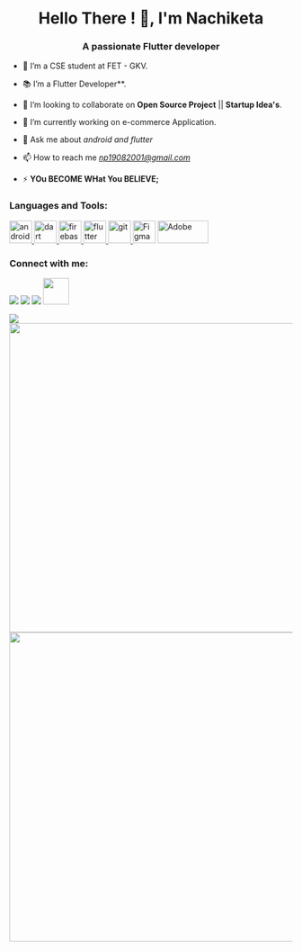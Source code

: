 ﻿<h1 align="center">Hello There ! 👋, I'm Nachiketa </h1>
<h3 align="center">A passionate Flutter developer</h3>

- 🔭 I’m  a CSE student at FET - GKV.
- 📚 I’m a  Flutter Developer**.
- 👯 I’m looking to collaborate on **Open Source Project** || **Startup Idea's**.

- 🔭 I’m currently working on e-commerce Application.

- 💬 Ask me about _android and flutter_ 

- 📫 How to reach me *np19082001@gmail.com* 

- ⚡ **YOu BECOME WHat You BELIEVE;**

<h3 align="left">Languages and Tools:</h3>
<p align="left"> 
<a href="https://developer.android.com" target="_blank"> <img src="https://www.vectorlogo.zone/logos/android/android-icon.svg" alt="android" width="40" height="40"/> </a>
  <a href="https://dart.dev" target="_blank"> <img src="https://www.vectorlogo.zone/logos/dartlang/dartlang-icon.svg" alt="dart" width="40" height="40"/> </a> 
 <a href="https://firebase.google.com/" target="_blank"> <img src="https://www.vectorlogo.zone/logos/firebase/firebase-icon.svg" alt="firebase" width="40" height="40"/> </a>
  <a href="https://flutter.dev" target="_blank"> <img src="https://www.vectorlogo.zone/logos/flutterio/flutterio-icon.svg" alt="flutter" width="40" height="40"/> </a> <a href="https://git-scm.com/" target="_blank"> <img src="https://www.vectorlogo.zone/logos/git-scm/git-scm-icon.svg" alt="git" width="40" height="40"/> </a>
<a href="https://www.figma.com/" target="_blank"> <img src="https://stp-cdn.lottiefiles.com/figma_1_1_229b956a35_8eef81c134.svg" alt="Figma" width="40" height="40"/></a>
<a href="https://razorpay.com/" target="_blank"> <img src="https://d6xcmfyh68wv8.cloudfront.net/newsroom-content/uploads/2021/02/white.png" alt="Adobe" width="90" height="40"/> </a> 
</p>
<h3 align="left">Connect with me:</h3>
<p align="left">
<a href = "https://www.linkedin.com/in/nachiketa360/"><img src="https://img.icons8.com/fluent/48/000000/linkedin.png"/></a>
<a href = "https://twitter.com/PCMNACHIKETA"><img src="https://img.icons8.com/fluent/48/000000/twitter.png"/></a>
<a href = "https://www.instagram.com/its_nacpa/"><img src="https://img.icons8.com/fluent/48/000000/instagram-new.png"/></a>
<a href="https://www.Facebook.com/nacpa"><img src="https://img.icons8.com/fluency/344/facebook.png" width="46" height="47"></a>
</p>
<div>
<img src="https://activity-graph.herokuapp.com/graph?username=nacpa&theme=radical&bg_color=202020&point=DFFF00&line=0FFF50&hide_border=true&custom_title=Keep+learning,+developing+and+git-ing+it+done&color=AAFF00&area=true&area_color=98FB98">
</div>
<div align="center">
<img width="550px" src="https://github-readme-stats.vercel.app/api?username=nacpa&show_icons=true&theme=radical&count_private=true&hide_border=true&title_color=39FF14&icon_color=4ADEDE&bg_color=0D111700&text_color=4ADEDE&custom_title=" alt="" />
<img width="550px" src="http://github-readme-streak-stats.herokuapp.com?user=nacpa&hide_border=false&background=404040&border=98FB98&fire=0FFF50&sideNums=FC6401&currStreakLabel=4ADEDE&currStreakNum=4ADEDE0&sideLabels=4ADEDE&dates=4ADEDE&stroke=" />
</div>
